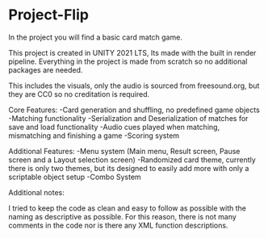 # Project-Flip

In the project you will find a basic card match game.

This project is created in UNITY 2021 LTS, Its made with the built in render pipeline.
Everything in the project is made from scratch so no additional packages are needed.

This includes the visuals, only the audio is sourced from freesound.org, but they are CC0 so no creditation is required.

Core Features:
-Card generation and shuffling, no predefined game objects
-Matching functionality
-Serialization and Deserialization of matches for save and load functionality
-Audio cues played when matching, mismatching and finishing a game
-Scoring system

Additional Features:
-Menu system (Main menu, Result screen, Pause screen and a Layout selection screen)
-Randomized card theme, currently there is only two themes, but its designed to easily add more with only a scriptable object setup
-Combo System

Additional notes:

I tried to keep the code as clean and easy to follow as possible with the naming as descriptive as possible.
For this reason, there is not many comments in the code nor is there any XML function descriptions.
